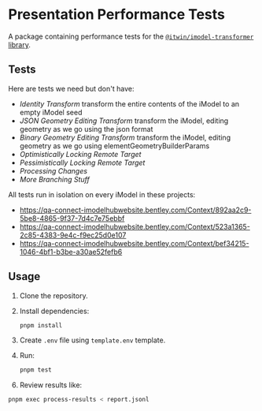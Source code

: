 # Presentation Performance Tests

A package containing performance tests for the [`@itwin/imodel-transformer` library](../../README.md).

## Tests

Here are tests we need but don't have:

- *Identity Transform*
  transform the entire contents of the iModel to an empty iModel seed
- *JSON Geometry Editing Transform*
  transform the iModel, editing geometry as we go using the json format
- *Binary Geometry Editing Transform*
  transform the iModel, editing geometry as we go using elementGeometryBuilderParams
- *Optimistically Locking Remote Target*
- *Pessimistically Locking Remote Target*
- *Processing Changes*
- *More Branching Stuff*

<!-- FIXME: this isn't true yet-->
All tests run in isolation on every iModel in these projects:

- https://qa-connect-imodelhubwebsite.bentley.com/Context/892aa2c9-5be8-4865-9f37-7d4c7e75ebbf
- https://qa-connect-imodelhubwebsite.bentley.com/Context/523a1365-2c85-4383-9e4c-f9ec25d0e107
- https://qa-connect-imodelhubwebsite.bentley.com/Context/bef34215-1046-4bf1-b3be-a30ae52fefb6

## Usage

1. Clone the repository.

2. Install dependencies:

   ```sh
   pnpm install
   ```

3. Create `.env` file using `template.env` template.

5. Run:

   ```sh
   pnpm test
   ```

<!-- FIXME: output csv -->
6. Review results like:

```sh
pnpm exec process-results < report.jsonl
```

